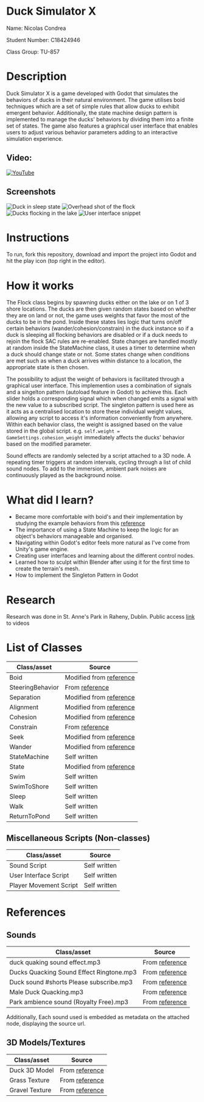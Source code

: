 # Duck Simulator X

Name: Nicolas Condrea

Student Number: C18424946

Class Group: TU-857


# Description

Duck Simulator X is a game developed with Godot that simulates the behaviors of ducks in their natural environment. The game utilises boid techniques which are a set of simple rules that allow ducks to exhibit emergent behavior. Additionally, the state machine design pattern is implemented to manage the ducks' behaviors by dividing them into a finite set of states. The game also features a graphical user interface that enables users to adjust various behavior parameters adding to an interactive simulation experience.


## Video:

[![YouTube](http://img.youtube.com/vi/Taki330C01Q/0.jpg)](https://www.youtube.com/watch?v=Taki330C01Q)

## Screenshots

![Duck in sleep state](screenshots/shore_shot.png)
![Overhead shot of the flock](screenshots/overhead_lake_shot.png)
![Ducks flocking in the lake](screenshots/lake_shot.png)
![User interface snippet](screenshots/ui.png)


# Instructions

To run, fork this repository, download and import the project into Godot and hit the play icon (top right in the editor).


# How it works

The Flock class begins by spawning ducks either on the lake or on 1 of 3 shore locations. The ducks are then given random states based on whether they are on land or not, the game uses weights that favor the most of the ducks to be in the pond. Inside these states lies logic that turns on/off certain behaviors (wander/cohesion/constrain) in the duck instance so if a duck is sleeping all flocking behaviors are disabled or if a duck needs to rejoin the flock SAC rules are re-enabled. State changes are handled mostly at random inside the StateMachine class, it uses a timer to determine when a duck should change state or not. Some states change when conditions are met such as when a duck arrives within distance to a location, the appropriate state is then chosen.

The possibility to adjust the weight of behaviors is facilitated through a graphical user interface. This implemention uses a combination of signals and a singelton pattern (autoload feature in Godot) to achieve this. Each slider holds a corresponding signal which when changed emits a signal with the new value to a subscribed script. The singleton pattern is used here as it acts as a centralised location to store these individual weight values, allowing any script to access it's information conveniently from anywhere. Within each behavior class, the weight is assigned based on the value stored in the global script. e.g. `self.weight = GameSettings.cohesion_weight` immediately affects the ducks' behavior based on the modified parameter.

Sound effects are randomly selected by a script attached to a 3D node. A repeating timer triggers at random intervals, cycling through a list of child sound nodes. To add to the immersion, ambient park noises are continuously played as the background noise.

# What did I learn?

- Became more comfortable with boid's and their implementation by studying the example behaviors from this [reference](https://github.com/skooter500/miniature-rotary-phone/tree/main)
- The importance of using a State Machine to keep the logic for an object's behaviors manageable and organised.
- Navigating within Godot's editor feels more natural as I've come from Unity's game engine.
- Creating user interfaces and learning about the different control nodes.
- Learned how to sculpt within Blender after using it for the first time to create the terrain's mesh.
- How to implement the Singleton Pattern in Godot

# Research

Research was done in St. Anne's Park in Raheny, Dublin. 
Public access [link](https://www.dropbox.com/scl/fo/l2our1zztiqz2qapz3ieu/AO5yvtlMLwNSTPveJr0-K9g?rlkey=p8ky60lt3ljsvktoakkfgtz2c&st=oqispwxs&dl=0) to videos

# List of Classes

| Class/asset | Source |
|-------------|--------|
| Boid | Modified from [reference](https://github.com/skooter500/miniature-rotary-phone/blob/main/minature-rotary-phone/behaviors/Boid.gd) |
| SteeringBehavior | From [reference](https://github.com/skooter500/miniature-rotary-phone/blob/main/minature-rotary-phone/behaviors/SteeringBehavior.gd) |
| Separation | Modified from [reference](https://github.com/skooter500/miniature-rotary-phone/blob/main/minature-rotary-phone/behaviors/Separation.gd) |
| Alignment | Modified from [reference](https://github.com/skooter500/miniature-rotary-phone/blob/main/minature-rotary-phone/behaviors/Alignment.gd) |
| Cohesion | Modified from [reference](https://github.com/skooter500/miniature-rotary-phone/blob/main/minature-rotary-phone/behaviors/Cohesion.gd) |
| Constrain | From [reference](https://github.com/skooter500/miniature-rotary-phone/blob/main/minature-rotary-phone/behaviors/Constrain.gd) |
| Seek | Modified from [reference](https://github.com/skooter500/miniature-rotary-phone/blob/main/minature-rotary-phone/behaviors/Seek.gd) |
| Wander | Modified from [reference](https://github.com/skooter500/miniature-rotary-phone/blob/main/minature-rotary-phone/behaviors/Wander.gd) |
| StateMachine | Self written |
| State | Modified from [reference](https://github.com/skooter500/miniature-rotary-phone/blob/main/minature-rotary-phone/behaviors/State.gd) |
| Swim | Self written |
| SwimToShore | Self written |
| Sleep | Self written |
| Walk | Self written |
| ReturnToPond | Self written |

## Miscellaneous Scripts (Non-classes)

| Class/asset | Source |
|-------------|--------|
| Sound Script | Self written |
| User Interface Script | Self written |
| Player Movement Script | Self written |


# References

## Sounds

| Class/asset | Source |
|-------------|--------|
| duck quaking sound effect.mp3 | From [reference](https://www.youtube.com/watch?v=aFQoM1JHzQY) |
| Ducks Quacking Sound Effect Ringtone.mp3 | From [reference](https://www.youtube.com/watch?v=2Xy9NjGfJZo) |
| Duck sound #shorts Please subscribe.mp3 | From [reference](https://www.youtube.com/shorts/rVEaanykP2I) |
| Male Duck Quacking.mp3 | From [reference](https://www.youtube.com/shorts/PF4XIHLYQRA) |
| Park ambience sound (Royalty Free).mp3 | From [reference](https://www.youtube.com/watch?v=e_zCM0EobAY) |

Additionally, Each sound used is embedded as metadata on the attached node, displaying the source url.

## 3D Models/Textures

| Class/asset | Source |
|-------------|--------|
| Duck 3D Model | From [reference](https://sketchfab.com/3d-models/duck-07b9786ed84244b2acefd48c709e4548) |
| Grass Texture | From [reference](https://polyhaven.com/a/brown_mud_leaves_01) |
| Gravel Texture | From [reference](https://polyhaven.com/a/brown_mud_rocks_01) |
